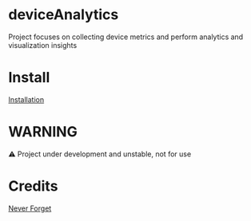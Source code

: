 # deviceAnalytics
Project focuses on collecting device metrics and perform analytics and visualization insights

# Install
[Installation](/docs/installation.md)


# WARNING
⚠️ Project under development and unstable, not for use


# Credits
[Never Forget](/docs/credits.md)
